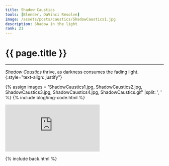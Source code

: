 ```yaml
---
title: Shadow Caustics
tools: [Blender, DaVinci Resolve]
image: /assets/posts/caustics/ShadowCaustics1.jpg
description: Shadow in the light
rank: 21
---
```


# **{{ page.title }}**
<hr class="short">

_Shadow Caustics_ thrive, as darkness consumes the fading light.
{:style="text-align: justify"}

{% assign images = 'ShadowCaustics1.jpg, ShadowCaustics2.jpg, ShadowCaustics3.jpg, ShadowCaustics4.jpg, ShadowCaustics.gif' |split: ', ' %}
{% include blog/img-code.html %}

<div class="youtube">
    <iframe src="https://www.youtube.com/embed/3d2CDNlbyEU?playlist=3d2CDNlbyEU&loop=1" title="YouTube video player" frameborder="0" allow="accelerometer; autoplay; clipboard-write; encrypted-media; gyroscope; picture-in-picture; web-share" allowfullscreen ></iframe>
</div>

{% include back.html %}